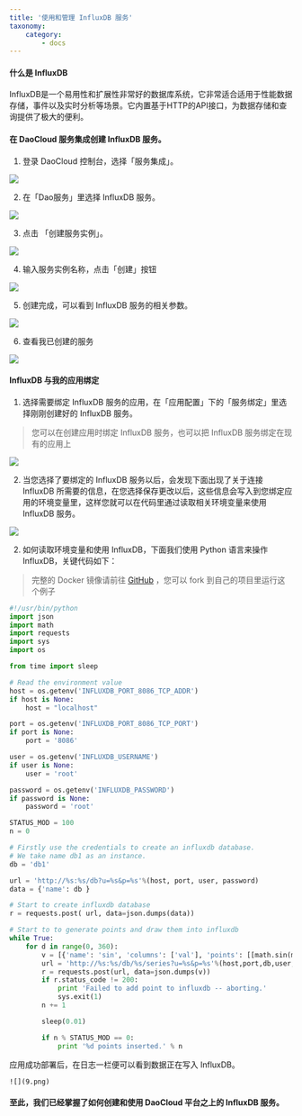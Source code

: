 ```yaml
---
title: '使用和管理 InfluxDB 服务'
taxonomy:
    category:
        - docs
---
```


#### 什么是 InfluxDB
InfluxDB是一个易用性和扩展性非常好的数据库系统，它非常适合适用于性能数据存储，事件以及实时分析等场景。它内置基于HTTP的API接口，为数据存储和查询提供了极大的便利。
#### 在 DaoCloud 服务集成创建 InfluxDB 服务。
1. 登录 DaoCloud 控制台，选择「服务集成」。

  ![](1.png)

2. 在「Dao服务」里选择 InfluxDB 服务。

  ![](2.png)

3. 点击 「创建服务实例」。

  ![](3.png)

4. 输入服务实例名称，点击「创建」按钮

  ![](4.png)

5. 创建完成，可以看到 InfluxDB 服务的相关参数。

  ![](5.png)

6. 查看我已创建的服务

  ![](6.png)

#### InfluxDB 与我的应用绑定
1. 选择需要绑定 InfluxDB 服务的应用，在「应用配置」下的「服务绑定」里选择刚刚创建好的 InfluxDB 服务。

  > 您可以在创建应用时绑定 InfluxDB 服务，也可以把 InfluxDB 服务绑定在现有的应用上

  ![](7.png)

2. 当您选择了要绑定的 InfluxDB 服务以后，会发现下面出现了关于连接 InfluxDB 所需要的信息，在您选择保存更改以后，这些信息会写入到您绑定应用的环境变量里，这样您就可以在代码里通过读取相关环境变量来使用 InfluxDB 服务。

  ![](8.png)

2. 如何读取环境变量和使用 InfluxDB，下面我们使用 Python 语言来操作 InfluxDB，关键代码如下：

 > 完整的 Docker 镜像请前往 [GitHub](https://github.com/DaoCloud/influxdb_sample.git) ，您可以 fork 到自己的项目里运行这个例子

  ```Python
  #!/usr/bin/python
  import json
  import math
  import requests
  import sys
  import os

  from time import sleep

  # Read the environment value
  host = os.getenv('INFLUXDB_PORT_8086_TCP_ADDR')
  if host is None:
      host = "localhost"

  port = os.getenv('INFLUXDB_PORT_8086_TCP_PORT')
  if port is None:
      port = '8086'

  user = os.getenv('INFLUXDB_USERNAME')
  if user is None:
      user = 'root'

  password = os.getenv('INFLUXDB_PASSWORD')
  if password is None:
      password = 'root'

  STATUS_MOD = 100
  n = 0

  # Firstly use the credentials to create an influxdb database.
  # We take name db1 as an instance.
  db = 'db1'

  url = 'http://%s:%s/db?u=%s&p=%s'%(host, port, user, password)
  data = {'name': db }

  # Start to create influxdb database
  r = requests.post( url, data=json.dumps(data))

  # Start to to generate points and draw them into influxdb
  while True:
      for d in range(0, 360):
          v = [{'name': 'sin', 'columns': ['val'], 'points': [[math.sin(math.radians(d))]]}]
          url = 'http://%s:%s/db/%s/series?u=%s&p=%s'%(host,port,db,user,password)
          r = requests.post(url, data=json.dumps(v))
          if r.status_code != 200:
              print 'Failed to add point to influxdb -- aborting.'
              sys.exit(1)
          n += 1

          sleep(0.01)

          if n % STATUS_MOD == 0:
              print '%d points inserted.' % n
  ```

  应用成功部署后，在日志一栏便可以看到数据正在写入 InfluxDB。

    ![](9.png)

#### 至此，我们已经掌握了如何创建和使用 DaoCloud 平台之上的 InfluxDB 服务。

